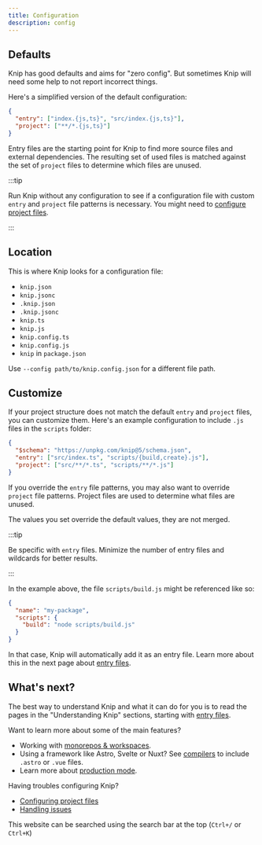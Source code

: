 ```yaml
---
title: Configuration
description: config
---
```


## Defaults

Knip has good defaults and aims for "zero config". But sometimes Knip will need
some help to not report incorrect things.

Here's a simplified version of the default configuration:

```json
{
  "entry": ["index.{js,ts}", "src/index.{js,ts}"],
  "project": ["**/*.{js,ts}"]
}
```

Entry files are the starting point for Knip to find more source files and
external dependencies. The resulting set of used files is matched against the
set of `project` files to determine which files are unused.

:::tip

Run Knip without any configuration to see if a configuration file with custom
`entry` and `project` file patterns is necessary. You might need to [configure
project files][1].

:::

## Location

This is where Knip looks for a configuration file:

- `knip.json`
- `knip.jsonc`
- `.knip.json`
- `.knip.jsonc`
- `knip.ts`
- `knip.js`
- `knip.config.ts`
- `knip.config.js`
- `knip` in `package.json`

Use `--config path/to/knip.config.json` for a different file path.

## Customize

If your project structure does not match the default `entry` and `project`
files, you can customize them. Here's an example configuration to include `.js`
files in the `scripts` folder:

```json title="knip.json"
{
  "$schema": "https://unpkg.com/knip@5/schema.json",
  "entry": ["src/index.ts", "scripts/{build,create}.js"],
  "project": ["src/**/*.ts", "scripts/**/*.js"]
}
```

If you override the `entry` file patterns, you may also want to override
`project` file patterns. Project files are used to determine what files are
unused.

The values you set override the default values, they are not merged.

:::tip

Be specific with `entry` files. Minimize the number of entry files and wildcards
for better results.

:::

In the example above, the file `scripts/build.js` might be referenced like so:

```json title="package.json"
{
  "name": "my-package",
  "scripts": {
    "build": "node scripts/build.js"
  }
}
```

In that case, Knip will automatically add it as an entry file. Learn more about
this in the next page about [entry files][2].

## What's next?

The best way to understand Knip and what it can do for you is to read the pages
in the "Understanding Knip" sections, starting with [entry files][2].

Want to learn more about some of the main features?

- Working with [monorepos & workspaces][3].
- Using a framework like Astro, Svelte or Nuxt? See [compilers][4] to include
  `.astro` or `.vue` files.
- Learn more about [production mode][5].

Having troubles configuring Knip?

- [Configuring project files][1]
- [Handling issues][6]

This website can be searched using the search bar at the top (`Ctrl+/` or
`Ctrl+K`)

[1]: ../guides/configuring-project-files.md
[2]: ../explanations/entry-files.md
[3]: ../features/monorepos-and-workspaces.md
[4]: ../features/compilers.md
[5]: ../features/production-mode.md
[6]: ../guides/handling-issues.md
